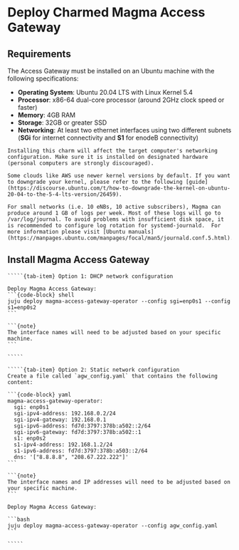 # Deploy Charmed Magma Access Gateway

## Requirements

The Access Gateway must be installed on an Ubuntu machine with the following specifications:

- **Operating System**: Ubuntu 20.04 LTS with Linux Kernel 5.4
- **Processor**: x86-64 dual-core processor (around 2GHz clock speed or faster)
- **Memory**: 4GB RAM
- **Storage**: 32GB or greater SSD
- **Networking**: At least two ethernet interfaces using two different subnets (**SGi** for internet connectivity and **S1** for enodeB connectivity)

```{danger}
Installing this charm will affect the target computer's networking configuration. Make sure it is installed on designated hardware (personal computers are strongly discouraged).
```

```{note}
Some clouds like AWS use newer kernel versions by default. If you want to downgrade your kernel, please refer to the following [guide](https://discourse.ubuntu.com/t/how-to-downgrade-the-kernel-on-ubuntu-20-04-to-the-5-4-lts-version/26459).
```

```{note}
For small networks (i.e. 10 eNBs, 10 active subscribers), Magma can produce around 1 GB of logs per week. Most of these logs will go to /var/log/journal. To avoid problems with insufficient disk space, it is recommended to configure log rotation for systemd-journald.  For more information please visit [Ubuntu manuals](https://manpages.ubuntu.com/manpages/focal/man5/journald.conf.5.html).
```

## Install Magma Access Gateway

``````{tab-set}
`````{tab-item} Option 1: DHCP network configuration

Deploy Magma Access Gateway:
```{code-block} shell
juju deploy magma-access-gateway-operator --config sgi=enp0s1 --config s1=enp0s2
```

```{note}
The interface names will need to be adjusted based on your specific machine.
```

`````

`````{tab-item} Option 2: Static network configuration
Create a file called `agw_config.yaml` that contains the following content:

```{code-block} yaml
magma-access-gateway-operator:
  sgi: enp0s1
  sgi-ipv4-address: 192.168.0.2/24
  sgi-ipv4-gateway: 192.168.0.1
  sgi-ipv6-address: fd7d:3797:378b:a502::2/64
  sgi-ipv6-gateway: fd7d:3797:378b:a502::1
  s1: enp0s2
  s1-ipv4-address: 192.168.1.2/24
  s1-ipv6-address: fd7d:3797:378b:a503::2/64
  dns: '["8.8.8.8", "208.67.222.222"]'
```

```{note}
The interface names and IP addresses will need to be adjusted based on your specific machine.
```

Deploy Magma Access Gateway:

```bash
juju deploy magma-access-gateway-operator --config agw_config.yaml
```

`````
``````
